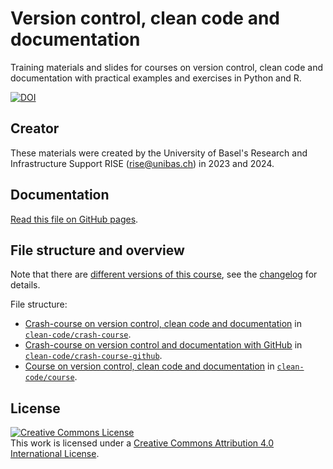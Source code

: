 # Version control, clean code and documentation

Training materials and slides for courses on version control, clean code and documentation with practical examples and exercises in Python and R.

[![DOI](https://zenodo.org/badge/DOI/10.5281/zenodo.10623276.svg)](https://doi.org/10.5281/zenodo.10623276)

## Creator

These materials were created by the University of Basel's Research and Infrastructure Support RISE (rise@unibas.ch) in 2023 and 2024. 

## Documentation

[Read this file on GitHub pages](https://rise-unibas.github.io/clean-code/).

## File structure and overview

Note that there are [different versions of this course](https://github.com/RISE-UNIBAS/clean-code/releases), see the [changelog](CHANGELOG.md)  for details.

File structure:

- [Crash-course on version control, clean code and documentation](crash-course/README.md) in 
[`clean-code/crash-course`](https://github.com/RISE-UNIBAS/clean-code/tree/main/crash-course).
- [Crash-course on version control and documentation with GitHub](crash-course/README.md) in 
[`clean-code/crash-course-github`](https://github.com/RISE-UNIBAS/clean-code/tree/main/crash-course-github).
- [Course on version control, clean code and documentation](course/README.md) in 
[`clean-code/course`](https://github.com/RISE-UNIBAS/clean-code/tree/main/course).

## License

<a rel="license" href="http://creativecommons.org/licenses/by/4.0/"><img alt="Creative Commons License" style="border-width:0" src="https://i.creativecommons.org/l/by/4.0/88x31.png" /></a><br />This work is licensed under a <a rel="license" href="http://creativecommons.org/licenses/by/4.0/">Creative Commons Attribution 4.0 International License</a>.
